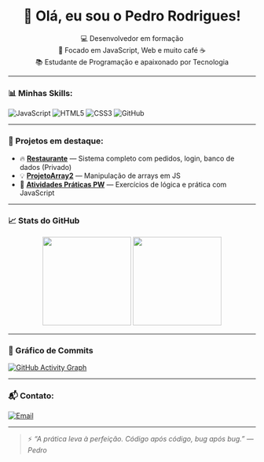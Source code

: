 <h1 align="center">👋 Olá, eu sou o Pedro Rodrigues!</h1>

<p align="center">
  💻 Desenvolvedor em formação <br>
  🚀 Focado em JavaScript, Web e muito café ☕<br>
  📚 Estudante de Programação e apaixonado por Tecnologia
</p>

---

### 📊 Minhas Skills:

![JavaScript](https://img.shields.io/badge/-JavaScript-F7DF1E?style=flat&logo=javascript&logoColor=black)
![HTML5](https://img.shields.io/badge/-HTML5-E34F26?style=flat&logo=html5&logoColor=white)
![CSS3](https://img.shields.io/badge/-CSS3-1572B6?style=flat&logo=css3)
![GitHub](https://img.shields.io/badge/-GitHub-181717?style=flat&logo=github)

---

### 📁 Projetos em destaque:

- 🔥 [**Restaurante**](https://github.com/pedrodasilvarodrigues/Restaurante) — Sistema completo com pedidos, login, banco de dados (Privado)
- 💡 [**ProjetoArray2**](https://github.com/pedrodasilvarodrigues/ProjetoArray2) — Manipulação de arrays em JS
- 📘 [**Atividades Práticas PW**](https://github.com/pedrodasilvarodrigues/Atividades-Pr-ticas_Tarde_PW) — Exercícios de lógica e prática com JavaScript

---

### 📈 Stats do GitHub

<p align="center">
  <img height="180em" src="https://github-readme-stats.vercel.app/api?username=pedrodasilvarodrigues&show_icons=true&theme=radical"/>
  <img height="180em" src="https://github-readme-stats.vercel.app/api/top-langs/?username=pedrodasilvarodrigues&layout=compact&theme=radical"/>
</p>

---

### 🧮 Gráfico de Commits

[![GitHub Activity Graph](https://github-readme-activity-graph.vercel.app/graph?username=pedrodasilvarodrigues&theme=tokyo-night&hide_border=true)](https://github.com/pedrodasilvarodrigues)

---

### 📬 Contato:

[![Email](https://img.shields.io/badge/-Email-red?style=flat&logo=gmail&logoColor=white)](mailto:pedrosilva1233123567@gmail.com)

---

> ⚡ *“A prática leva à perfeição. Código após código, bug após bug.” — Pedro*

